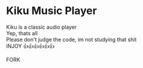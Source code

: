 # Kiku Music Player
Kiku is a classic audio player<br>
Yep, thats all<br>
Please don't judge the code, im not studying that shit<br>
INJOY 👍👍👍👍👍👍

FORK
